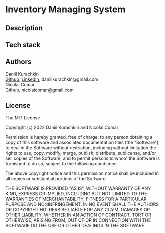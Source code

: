 # Inventory Managing System

## Description


## Tech stack


## Authors 
  Daniil Kurachkin   
  [Github](https://github.com/kDanik), [LinkedIn](https://www.linkedin.com/in/daniil-kurachkin-56034b1a3/), daniilkurachkin<span>@</span>gmail.com  
  Nicolai Comar  
  [Github](https://github.com/CNicox), nicolaicomar<span>@</span>gmail.com
  
  
## License

  The MIT License

  Copyright (c) 2022 Daniil Kurachkin and Nicolai Comar

  Permission is hereby granted, free of charge, to any person obtaining a copy
  of this software and associated documentation files (the "Software"), to deal
  in the Software without restriction, including without limitation the rights
  to use, copy, modify, merge, publish, distribute, sublicense, and/or sell
  copies of the Software, and to permit persons to whom the Software is
  furnished to do so, subject to the following conditions:

  The above copyright notice and this permission notice shall be included in all
  copies or substantial portions of the Software.

  THE SOFTWARE IS PROVIDED "AS IS", WITHOUT WARRANTY OF ANY KIND, EXPRESS OR
  IMPLIED, INCLUDING BUT NOT LIMITED TO THE WARRANTIES OF MERCHANTABILITY,
  FITNESS FOR A PARTICULAR PURPOSE AND NONINFRINGEMENT. IN NO EVENT SHALL THE
  AUTHORS OR COPYRIGHT HOLDERS BE LIABLE FOR ANY CLAIM, DAMAGES OR OTHER
  LIABILITY, WHETHER IN AN ACTION OF CONTRACT, TORT OR OTHERWISE, ARISING FROM,
  OUT OF OR IN CONNECTION WITH THE SOFTWARE OR THE USE OR OTHER DEALINGS IN THE
  SOFTWARE.
